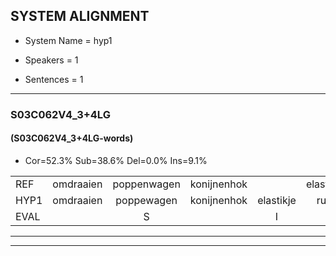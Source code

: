 
## SYSTEM ALIGNMENT

- System Name = hyp1

- Speakers = 1

- Sentences = 1

---

### S03C062V4_3+4LG

#### (S03C062V4_3+4LG-words)

- Cor=52.3%	Sub=38.6%	Del=0.0%	Ins=9.1%

|  |  |  |  |  |  |  |  |  |  |  |  |  |  |  |  |  |  |  |  |  |  |  |  |  |  |  |  |  |  |  |  |  |  |  |  |  |  |  |  |  |  |  |  |  |
|:--- |:---:|:---:|:---:|:---:|:---:|:---:|:---:|:---:|:---:|:---:|:---:|:---:|:---:|:---:|:---:|:---:|:---:|:---:|:---:|:---:|:---:|:---:|:---:|:---:|:---:|:---:|:---:|:---:|:---:|:---:|:---:|:---:|:---:|:---:|:---:|:---:|:---:|:---:|:---:|:---:|:---:|:---:|:---:|:---:|
| REF | omdraaien | poppenwagen | konijnenhok |  | elastiekje | ruziemaken | teddybeer | dierentuin | paddenstoelen | verstoppertje | wasmachine | fototoestel | toiletpapier | vrachtwagen | buurmannen | vogelkooi | olifant | schommelen | iedereen | schoenenwinkel | knutselen | ophangen | verjaardag | sprookjesboek |  |  | tandenborstel | lucifer | slaapkamer | achterdeur | ziekenhuis | nieuwsgierig | afblijven | kabouter |  | washandje | sneeuwwitje | goeiendag | vakantie | limonade | autorijden | eindelijk | familie | chocolade |
| HYP1 | omdraaien | poppewagen | konijnenhok | elastikje | ruzie | maken | teddibeer | dierentuin | baldestoelen | verstoppertje | wasmachina | fototoestel | toiletpapier | vrachtwagen | buurmannen | vogelkooi | olifant | schommelen | ederejen | schoonwinkel | knitselen | ophangen | verjaardag | sprookjesboek | dan | de | borstel | lucuffer | slaapkamer | achterdeur | sziekenhuis | nieuwsgierig | afblijven | kabouter | washendje | sneeuwwietje | goeie | dag | vakantie | himonade | autorijden | eindelijk | familie | chocolad |
| EVAL |  | S |  | I | S | S | S |  | S |  | S |  |  |  |  |  |  |  | S | S | S |  |  |  | I | I | S | S |  |  | S |  |  |  | I | S | S | S |  | S |  |  |  | S |
---

---
